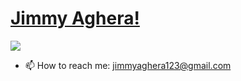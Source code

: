 
# [Jimmy Aghera!](https://github.com/Jimmy5467)


![](https://komarev.com/ghpvc/?username=Jimmy5467&style=flat-square)

<!--
**Jimmy5467/Jimmy5467** is a ✨ _special_ ✨ repository because its `README.md` (this file) appears on your GitHub profile.

Here are some ideas to get you started:

- 🔭 I’m currently working on my coding skills.
- 🌱 I’m currently learning whatever life want to teach me.
- 👯 I’m looking to collaborate on inovative ideas.
- 💬 Ask me about anything.
- ⚡ Fun fact: ...
- -->
- 📫 How to reach me: jimmyaghera123@gmail.com



